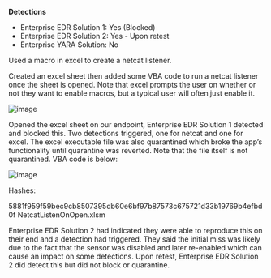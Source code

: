 **Detections**
* Enterprise EDR Solution 1: Yes (Blocked)
* Enterprise EDR Solution 2: Yes - Upon retest
* Enterprise YARA Solution: No

Used a macro in excel to create a netcat listener.

Created an excel sheet then added some VBA code to run a netcat listener once the sheet is opened. Note that excel prompts the user on whether or not they want to enable macros, but a typical user will often just enable it. 

![image](https://github.com/lawrence737/EDR-YARA-Testing/assets/82233556/13503989-7ad3-4ee9-b4f7-8803000fbf28)


Opened the excel sheet on our endpoint, Enterprise EDR Solution 1 detected and blocked this. Two detections triggered, one for netcat and one for excel. The excel executable file was also quarantined which broke the app’s functionality until quarantine was reverted. Note that the file itself is not quarantined. VBA code is below:

![image](https://github.com/lawrence737/EDR-YARA-Testing/assets/82233556/8cf9703e-6e99-4d9e-bbf5-7333f3dcba55)


Hashes:

5881f959f59bec9cb8507395db60e6bf97b87573c675721d33b19769b4efbd0f  NetcatListenOnOpen.xlsm

Enterprise EDR Solution 2 had indicated they were able to reproduce this on their end and a detection had triggered. They said the initial miss was likely due to the fact that the sensor was disabled and later re-enabled which can cause an impact on some detections. Upon retest, Enterprise EDR Solution 2 did detect this but did not block or quarantine.
